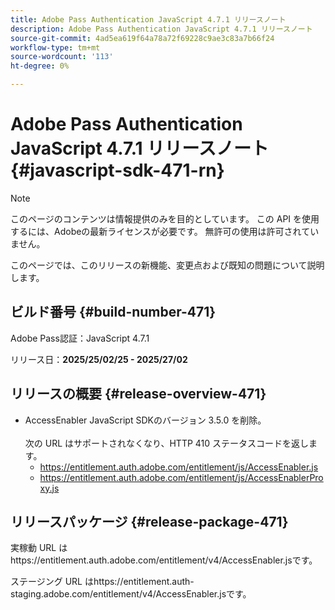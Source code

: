```yaml
---
title: Adobe Pass Authentication JavaScript 4.7.1 リリースノート
description: Adobe Pass Authentication JavaScript 4.7.1 リリースノート
source-git-commit: 4ad5ea619f64a78a72f69228c9ae3c83a7b66f24
workflow-type: tm+mt
source-wordcount: '113'
ht-degree: 0%

---
```


# Adobe Pass Authentication JavaScript 4.7.1 リリースノート {#javascript-sdk-471-rn}

>[!NOTE]
>
>このページのコンテンツは情報提供のみを目的としています。 この API を使用するには、Adobeの最新ライセンスが必要です。 無許可の使用は許可されていません。

このページでは、このリリースの新機能、変更点および既知の問題について説明します。

## ビルド番号 {#build-number-471}

Adobe Pass認証：JavaScript 4.7.1

リリース日：**2025/25/02/25 - 2025/27/02**

## リリースの概要 {#release-overview-471}

* AccessEnabler JavaScript SDKのバージョン 3.5.0 を削除。
  <br/><br/>
次の URL はサポートされなくなり、HTTP 410 ステータスコードを返します。
   * https://entitlement.auth.adobe.com/entitlement/js/AccessEnabler.js
   * https://entitlement.auth.adobe.com/entitlement/js/AccessEnablerProxy.js

## リリースパッケージ {#release-package-471}

実稼動 URL はhttps://entitlement.auth.adobe.com/entitlement/v4/AccessEnabler.jsです。

ステージング URL はhttps://entitlement.auth-staging.adobe.com/entitlement/v4/AccessEnabler.jsです。
